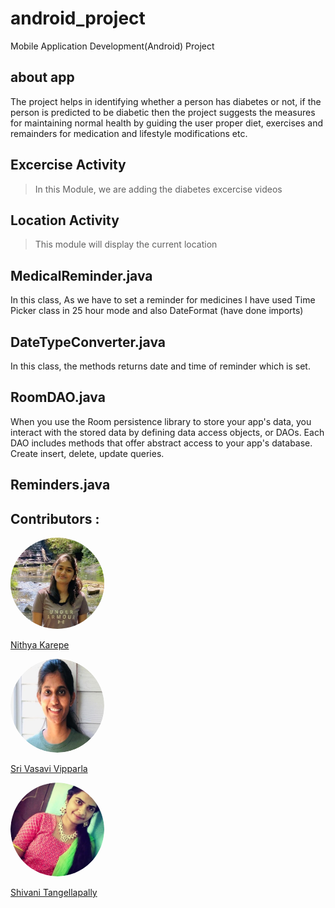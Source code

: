 # android_project
Mobile Application Development(Android) Project
## about app
The project helps in identifying whether a person has diabetes or not, if the person is predicted to be diabetic then the project suggests the measures for maintaining normal health by guiding the user proper diet, exercises and remainders for medication and lifestyle modifications etc.

## Excercise Activity
> In this Module, we are adding the diabetes excercise videos   

## Location Activity
> This module will display the current location

## MedicalReminder.java 
In this class, As we have to set a reminder for medicines I have used Time Picker class in 25 hour mode and also DateFormat (have done imports)

## DateTypeConverter.java
In this class, the methods returns date and time of reminder which is set.

## RoomDAO.java
When you use the Room persistence library to store your app's data, you interact with the stored data by defining data access objects, or DAOs. Each DAO includes methods that offer abstract access to your app's database. Create insert, delete, update queries.

## Reminders.java 


## Contributors :

<img src="Nithya.jpg" alt="drawing" width="150" style="border-radius:50%" />


[Nithya Karepe](https://github.com/KarepeN)

    
    
  
 <img src="vasu .png" alt="drawing" width="150" style="border-radius:50%" />


[Sri Vasavi Vipparla](https://github.com/Srivasavi-vipparla)  

 
 <img src="vani.jpg" alt="drawing" width="150" style="border-radius:50%" />
 
 
 [Shivani Tangellapally](https://github.com/shivani-ta) 
